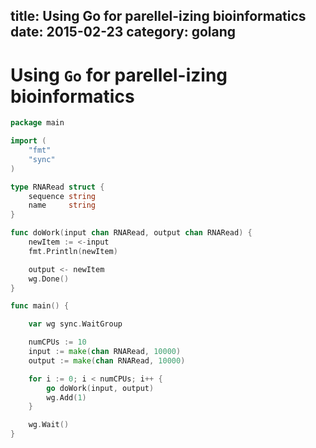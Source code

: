 title: Using Go for parellel-izing bioinformatics
date: 2015-02-23
category: golang
---

# Using `Go` for parellel-izing bioinformatics

```go
package main

import (
	"fmt"
	"sync"
)

type RNARead struct {
	sequence string
	name     string
}

func doWork(input chan RNARead, output chan RNARead) {
	newItem := <-input
	fmt.Println(newItem)

	output <- newItem
	wg.Done()
}

func main() {

	var wg sync.WaitGroup

	numCPUs := 10
	input := make(chan RNARead, 10000)
	output := make(chan RNARead, 10000)

	for i := 0; i < numCPUs; i++ {
		go doWork(input, output)
		wg.Add(1)
	}

	wg.Wait()
}
```